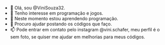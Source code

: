 - 👋 Olá, sou @ViniSouza32.
- 👀 Tenho interesse em programação e jogos.
- 🌱 Neste momento estou aprendendo programação.
- 💞️ Procuro ajudar postando os códigos que faço.
- 📫 Pode entrar em contato pelo instagram @vini.schafer, meu perfil é o sem foto, se quiser me ajudar em melhorias para meus códigos.

